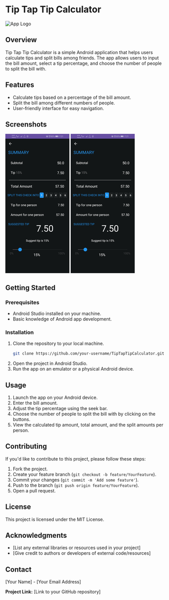 # Tip Tap Tip Calculator
![App Logo](/path/to/app-logo.png)

## Overview
Tip Tap Tip Calculator is a simple Android application that helps users calculate tips and split bills among friends. The app allows users to input the bill amount, select a tip percentage, and choose the number of people to split the bill with.

## Features
- Calculate tips based on a percentage of the bill amount.
- Split the bill among different numbers of people.
- User-friendly interface for easy navigation.

## Screenshots
![Screenshot 2](/Tiptap-screenshot2.png)
![Screenshot 2](/Tiptap-screenshot2.png)

## Getting Started
### Prerequisites
- Android Studio installed on your machine.
- Basic knowledge of Android app development.

### Installation
1. Clone the repository to your local machine.
    ```bash
    git clone https://github.com/your-username/TipTapTipCalculator.git
    ```
2. Open the project in Android Studio.
3. Run the app on an emulator or a physical Android device.

## Usage
1. Launch the app on your Android device.
2. Enter the bill amount.
3. Adjust the tip percentage using the seek bar.
4. Choose the number of people to split the bill with by clicking on the buttons.
5. View the calculated tip amount, total amount, and the split amounts per person.

## Contributing
If you'd like to contribute to this project, please follow these steps:
1. Fork the project.
2. Create your feature branch (`git checkout -b feature/YourFeature`).
3. Commit your changes (`git commit -m 'Add some feature'`).
4. Push to the branch (`git push origin feature/YourFeature`).
5. Open a pull request.

## License
This project is licensed under the MIT License.

## Acknowledgments
- [List any external libraries or resources used in your project]
- [Give credit to authors or developers of external code/resources]

## Contact
[Your Name] - [Your Email Address]

**Project Link:** [Link to your GitHub repository]
